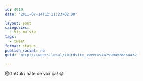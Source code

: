 ```yaml
---
id: 4919
date: '2011-07-14T12:11:23+02:00'

layout: post
categories:
  - Vis ma vie
tags:
  - tweet
format: status
publish_social: no
guid: 'http://tweets.local/?birdsite_tweet=91479904578834432'

---
```


@GnOukk hâte de voir ça! 😀